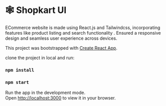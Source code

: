 #  🕸 Shopkart UI 

ECommerce website is made using React.js and Tailwindcss, incorporating features like
product listing and search functionality . Ensured a responsive design and seamless user
experience across devices.

This project was bootstrapped with [Create React App](https://github.com/facebook/create-react-app).

clone the project in local and run:
### `npm install` 
### `npm start` 

Run the app in the development mode.\
Open [http://localhost:3000](http://localhost:3000) to view it in your browser.

